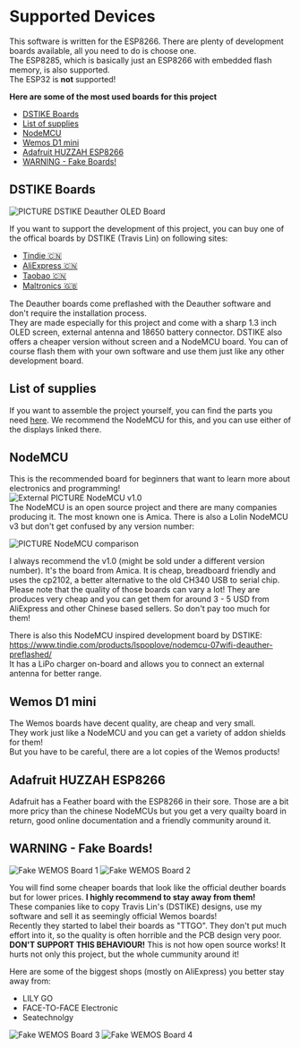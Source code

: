 # Supported Devices

This software is written for the ESP8266. There are plenty of development boards available, all you need to do is choose one.  
The ESP8285, which is basically just an ESP8266 with embedded flash memory, is also supported.  
The ESP32 is **not** supported!  

**Here are some of the most used boards for this project**

- [DSTIKE Boards](#dstike-boards)
- [List of supplies](#list-of-supplies)
- [NodeMCU](#nodemcu)
- [Wemos D1 mini](#wemos-d1-mini)
- [Adafruit HUZZAH ESP8266](#adafruit-huzzah-esp8266)
- [WARNING - Fake Boards!](#warning---fake-boards)

## DSTIKE Boards
![PICTURE DSTIKE Deauther OLED Board](https://raw.githubusercontent.com/wiki/spacehuhn/esp8266_deauther/img/DSTIKE_Deauther_Board.jpg)

If you want to support the development of this project, you can buy one of the offical boards by DSTIKE (Travis Lin) on following sites:  
- [Tindie 🇨🇳 ](https://tindie.com/stores/lspoplove)  
- [AliExpress 🇨🇳 ](https://dstike.aliexpress.com/store/2996024)  
- [Taobao 🇨🇳 ](https://shop135375846.taobao.com)  
- [Maltronics 🇬🇧 ](https://maltronics.com/collections/deauthers)  

The Deauther boards come preflashed with the Deauther software and don't require the installation process.  
They are made especially for this project and come with a sharp 1.3 inch OLED screen, external antenna and 18650 battery connector. DSTIKE also offers a cheaper version without screen and a NodeMCU board. You can of course flash them with your own software and use them just like any other development board.  

## List of supplies
If you want to assemble the project yourself, you can find the parts you need [here](https://github.com/PwnKitteh/InsanelyCheapElectronics#deauther-20). We recommend the NodeMCU for this, and you can use either of the displays linked there. 

## NodeMCU
This is the recommended board for beginners that want to learn more about electronics and programming!  
![External PICTURE NodeMCU v1.0](https://raw.githubusercontent.com/spacehuhn/nodemcu-devkit-v1.0/master/Documents/NodeMCU_DEVKIT_1.0.jpg)  
The NodeMCU is an open source project and there are many companies producing it. The most known one is Amica. There is also a Lolin NodeMCU v3 but don't get confused by any version number:    


![PICTURE NodeMCU comparison](https://raw.githubusercontent.com/wiki/spacehuhn/esp8266_deauther/img/nodemcus.jpg)  


I always recommend the v1.0 (might be sold under a different version number). It's the board from Amica. It is cheap, breadboard friendly and uses the cp2102, a better alternative to the old CH340 USB to serial chip.  
Please note that the quality of those boards can vary a lot! They are produces very cheap and you can get them for around 3 - 5 USD from AliExpress and other Chinese based sellers. So don't pay too much for them!  

There is also this NodeMCU inspired development board by DSTIKE:  
https://www.tindie.com/products/lspoplove/nodemcu-07wifi-deauther-preflashed/  
It has a LiPo charger on-board and allows you to connect an external antenna for better range.  

## Wemos D1 mini
The Wemos boards have decent quality, are cheap and very small.  
They work just like a NodeMCU and you can get a variety of addon shields for them!  
But you have to be careful, there are a lot copies of the Wemos products!  

## Adafruit HUZZAH ESP8266
Adafruit has a Feather board with the ESP8266 in their sore. Those are a bit more pricy than the chinese NodeMCUs but you get a very quailty board in return, good online documentation and a friendly community around it.  

## WARNING - Fake Boards!

![Fake WEMOS Board 1](https://raw.githubusercontent.com/wiki/spacehuhn/esp8266_deauther/img/fake_wemos_1.jpg)
![Fake WEMOS Board 2](https://raw.githubusercontent.com/wiki/spacehuhn/esp8266_deauther/img/fake_wemos_2.jpg)

You will find some cheaper boards that look like the official deuther boards but for lower prices. **I highly recommend to stay away from them!**  
These companies like to copy Travis Lin's (DSTIKE) designs, use my software and sell it as seemingly official Wemos boards!  
Recently they started to label their boards as "TTGO". They don't put much effort into it, so the quality is often horrible and the PCB design very poor.  
**DON'T SUPPORT THIS BEHAVIOUR!**  This is not how open source works! It hurts not only this project, but the whole cummunity around it!  

Here are some of the biggest shops (mostly on AliExpress) you better stay away from:  
- LILY GO 
- FACE-TO-FACE Electronic
- Seatechnolgy

![Fake WEMOS Board 3](https://raw.githubusercontent.com/wiki/spacehuhn/esp8266_deauther/img/fake_wemos_3.jpg)
![Fake WEMOS Board 4](https://raw.githubusercontent.com/wiki/spacehuhn/esp8266_deauther/img/fake_wemos_4.jpg)
